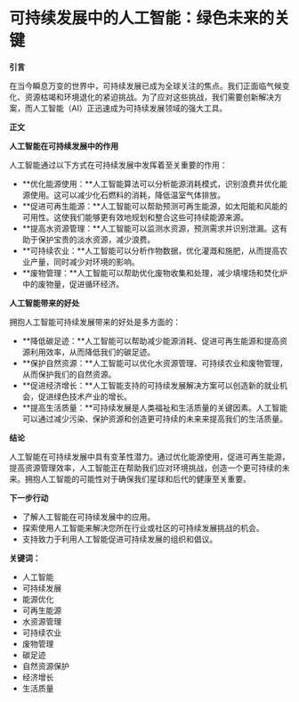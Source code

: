 # 可持续发展中的人工智能：绿色未来的关键

**引言**

在当今瞬息万变的世界中，可持续发展已成为全球关注的焦点。我们正面临气候变化、资源枯竭和环境退化的紧迫挑战。为了应对这些挑战，我们需要创新解决方案，而人工智能（AI）正迅速成为可持续发展领域的强大工具。

**正文**

**人工智能在可持续发展中的作用**

人工智能通过以下方式在可持续发展中发挥着至关重要的作用：

* **优化能源使用：**人工智能算法可以分析能源消耗模式，识别浪费并优化能源使用。这可以减少化石燃料的消耗，降低温室气体排放。
* **促进可再生能源：**人工智能可以帮助预测可再生能源，如太阳能和风能的可用性。这使我们能够更有效地规划和整合这些可持续能源来源。
* **提高水资源管理：**人工智能可以监测水资源，预测需求并识别泄漏。这有助于保护宝贵的淡水资源，减少浪费。
* **可持续农业：**人工智能可以分析作物数据，优化灌溉和施肥，从而提高农业产量，同时减少对环境的影响。
* **废物管理：**人工智能可以帮助优化废物收集和处理，减少填埋场和焚化炉中的废物量，促进循环经济。

**人工智能带来的好处**

拥抱人工智能可持续发展带来的好处是多方面的：

* **降低碳足迹：**人工智能可以帮助减少能源消耗、促进可再生能源和提高资源利用效率，从而降低我们的碳足迹。
* **保护自然资源：**人工智能可以优化水资源管理、可持续农业和废物管理，从而保护我们的自然资源。
* **促进经济增长：**人工智能支持的可持续发展解决方案可以创造新的就业机会，促进绿色技术产业的增长。
* **提高生活质量：**可持续发展是人类福祉和生活质量的关键因素。人工智能可以通过减少污染、保护资源和创造更可持续的未来来提高我们的生活质量。

**结论**

人工智能在可持续发展中具有变革性潜力。通过优化能源使用，促进可再生能源，提高资源管理效率，人工智能正在帮助我们应对环境挑战，创造一个更可持续的未来。拥抱人工智能的可能性对于确保我们星球和后代的健康至关重要。

**下一步行动**

* 了解人工智能在可持续发展中的应用。
* 探索使用人工智能来解决您所在行业或社区的可持续发展挑战的机会。
* 支持致力于利用人工智能促进可持续发展的组织和倡议。

**关键词：**

* 人工智能
* 可持续发展
* 能源优化
* 可再生能源
* 水资源管理
* 可持续农业
* 废物管理
* 碳足迹
* 自然资源保护
* 经济增长
* 生活质量
